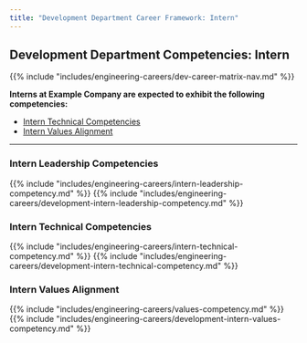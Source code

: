```yaml
---
title: "Development Department Career Framework: Intern"
---
```


## Development Department Competencies: Intern

{{% include "includes/engineering-careers/dev-career-matrix-nav.md" %}}

**Interns at Example Company are expected to exhibit the following competencies:**

- [Intern Technical Competencies](#intern-technical-competencies)
- [Intern Values Alignment](#intern-values-alignment)

---

### Intern Leadership Competencies

{{% include "includes/engineering-careers/intern-leadership-competency.md" %}}
{{% include "includes/engineering-careers/development-intern-leadership-competency.md" %}}
  
### Intern Technical Competencies

{{% include "includes/engineering-careers/intern-technical-competency.md" %}}
{{% include "includes/engineering-careers/development-intern-technical-competency.md" %}}

### Intern Values Alignment

{{% include "includes/engineering-careers/values-competency.md" %}}
{{% include "includes/engineering-careers/development-intern-values-competency.md" %}}
